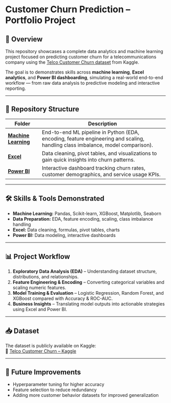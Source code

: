 # Customer Churn Prediction – Portfolio Project  

## 📌 Overview  
This repository showcases a complete data analytics and machine learning project focused on predicting customer churn for a telecommunications company using the [Telco Customer Churn dataset](https://www.kaggle.com/datasets/blastchar/telco-customer-churn) from Kaggle.  

The goal is to demonstrates skills across **machine learning**, **Excel analytics**, and **Power BI dashboarding**, simulating a real-world end-to-end workflow — from raw data analysis to predictive modeling and interactive reporting.  

---

## 📂 Repository Structure  

| Folder | Description |
|--------|-------------|
| [**Machine Learning**](https://github.com/Willythepo0h/customer-churn-prediction/tree/main/%5BMachine_Learning%5D-Customer%20Churn%20Prediction) | End-to-end ML pipeline in Python (EDA, encoding, feature engineering and scaling, handling class imbalance, model comparison). |
| [**Excel**](https://github.com/Willythepo0h/customer-churn-prediction/tree/main/%5BExcel%5D-Customer%20Churn%20Data) | Data cleaning, pivot tables, and visualizations to gain quick insights into churn patterns. |
| [**Power BI**](https://github.com/Willythepo0h/customer-churn-prediction/tree/main/%5BPowerBI%5D-Customer%20Churn%20Data) | Interactive dashboard tracking churn rates, customer demographics, and service usage KPIs. |

---

## 🛠 Skills & Tools Demonstrated  
- **Machine Learning:** Pandas, Scikit-learn, XGBoost, Matplotlib, Seaborn  
- **Data Preparation:** EDA, feature encoding, scaling, class imbalance handling  
- **Excel:** Data cleaning, formulas, pivot tables, charts  
- **Power BI:** Data modeling, interactive dashboards  

---

## 📊 Project Workflow  
1. **Exploratory Data Analysis (EDA)** – Understanding dataset structure, distributions, and relationships.  
2. **Feature Engineering & Encoding** – Converting categorical variables and scaling numeric features.  
3. **Model Training & Evaluation** – Logistic Regression, Random Forest, and XGBoost compared with Accuracy & ROC-AUC.  
4. **Business Insights** – Translating model outputs into actionable strategies using Excel and Power BI.  

---

## 📥 Dataset  
The dataset is publicly available on Kaggle:  
🔗 [Telco Customer Churn – Kaggle](https://www.kaggle.com/datasets/blastchar/telco-customer-churn)  

---

## 🚀 Future Improvements  
- Hyperparameter tuning for higher accuracy  
- Feature selection to reduce redundancy  
- Adding more customer behavior datasets for improved generalization  

